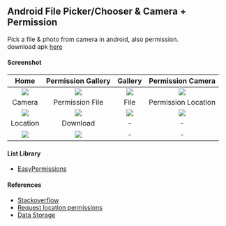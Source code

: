 ## Android File Picker/Chooser & Camera + Permission ##

Pick a file & photo from camera in android, also permission.  
download apk [here](https://www.dropbox.com/s/socl0u7v93p6ayo)

#### Screenshot ####
| Home | Permission Gallery | Gallery  | Permission Camera |
| :---: | :---: |:---:| :---: |
| ![](https://images2.imgbox.com/0c/34/amR5inir_o.png) | ![](https://images2.imgbox.com/30/21/X7AUK3QZ_o.png) | ![](https://images2.imgbox.com/5e/9f/iMEErsCi_o.png) | ![](https://images2.imgbox.com/84/f1/HuADVrB0_o.png) |
| Camera | Permission File | File  | Permission Location |
| ![](https://images2.imgbox.com/63/c7/Gs7MQAN8_o.png) | ![](https://images2.imgbox.com/b5/05/iqGltMPd_o.png) | ![](https://images2.imgbox.com/ef/f0/JmLh0lVe_o.png) | ![](https://images2.imgbox.com/01/cd/PJcM33Yo_o.png) |
| Location | Download | - | - |
| ![](https://images2.imgbox.com/98/16/9AHqvG9u_o.png) | ![](https://images2.imgbox.com/6c/d9/NBClsPFm_o.png) | - | - |

#### List Library ####
- [EasyPermissions](https://github.com/googlesamples/easypermissions)

#### References ####
- [Stackoverflow](https://stackoverflow.com/a/65763144/3559183)
- [Request location permissions](https://developer.android.com/training/location/permissions)
- [Data Storage](https://developer.android.com/training/data-storage)
